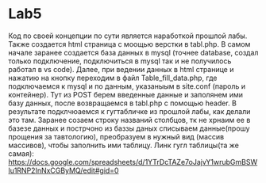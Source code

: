 # Lab5
Код по своей концепции по сути является наработкой прошлой лабы. Также создается html страница с моощью верстки в tabl.php. В самом начале заранее создается база данных
в mysql (точнее database, создал только подключение, подключиться в mysql  так и не получилось работал  в vs code). Далее, при ведении данных в  html странице 
и нажатию на кнопку переходим в файл Table_fill_data.php, где подключаемся к mysql  и по данным, указаныым в site.conf (пароль и контейнер). Тут из POST берем
введенные данные и заполянем ими базу данных, после возвращаемся в tabl.php с помощью header. В  результате подклчюаемся к гугтабличке из  прошлой лабы, как делали это 
там. Заранее созаем строку названий столбцов, тк не хрнаим ее в базезе данных  и пострчоно из баззы даных списываем данные(прошу прощения за тавтологию), преобразуем в
нужный вид (массив массивов), чтобы заполнить ими таблицу. 
Линк гугл таблицы(та же самая): https://docs.google.com/spreadsheets/d/1YTrDcTAZe7oJajvY1wrubGmBSWlu1RNP2InNxCGByMQ/edit#gid=0
